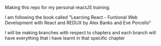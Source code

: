 Making this repo for my personal reactJS training. 

I am following the book called "Learning React - Funtional Web Development with React and REDUX by Alex Banks and Eve Porcello"

I will be making branches with respect to chapters and each branch will have everything that i have learnt in that specific chapter